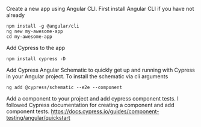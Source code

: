 Create a new app using Angular CLI. First install Angular CLI if you have not already

    npm install -g @angular/cli
    ng new my-awesome-app
    cd my-awesome-app

Add Cypress to the app

    npm install cypress -D

Add Cypress Angular Schematic to quickly get up and running with Cypress in your Angular project. To install the schematic via cli arguments

    ng add @cypress/schematic --e2e --component

Add a component to your project and add cypress component tests. I followed Cypress documentation for creating a component and add component tests. <https://docs.cypress.io/guides/component-testing/angular/quickstart>

